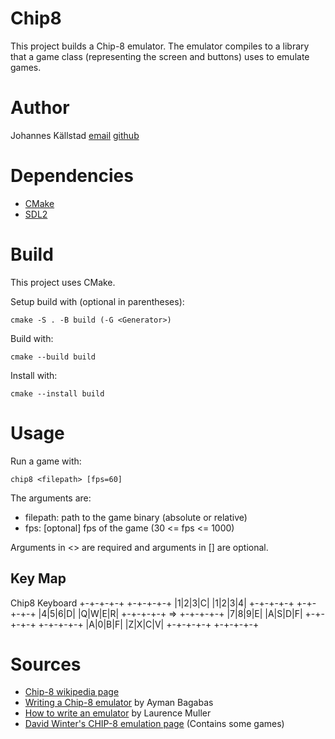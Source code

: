 # Chip8
This project builds a Chip-8 emulator. The emulator compiles to a library that a game class (representing the screen and buttons) uses to emulate games. 

# Author
Johannes Källstad [email](johannes.kallstad@gmail.com) [github](https://github.com/ohukainen)

# Dependencies
- [CMake](https://cmake.org/)
- [SDL2](https://www.libsdl.org/)

# Build
This project uses CMake. 

Setup build with (optional in parentheses):
```
cmake -S . -B build (-G <Generator>) 
```

Build with:
```
cmake --build build
```

Install with:
```
cmake --install build
```
# Usage
Run a game with: 
```
chip8 <filepath> [fps=60]
```
The arguments are:
- filepath: <required>  path to the game binary (absolute or relative)
- fps:      [optonal]   fps of the game (30 <= fps <= 1000) 

Arguments in <> are required and arguments in [] are optional.

## Key Map 
Chip8             Keyboard
+-+-+-+-+         +-+-+-+-+
|1|2|3|C|         |1|2|3|4|
+-+-+-+-+         +-+-+-+-+
|4|5|6|D|         |Q|W|E|R|
+-+-+-+-+   =>    +-+-+-+-+
|7|8|9|E|         |A|S|D|F|
+-+-+-+-+         +-+-+-+-+
|A|0|B|F|         |Z|X|C|V|
+-+-+-+-+         +-+-+-+-+

# Sources 
- [Chip-8 wikipedia page](https://en.wikipedia.org/wiki/CHIP-8)
- [Writing a Chip-8 emulator](https://aymanbagabas.com/blog/2018/09/17/chip-8-emulator.html) by Ayman Bagabas
- [How to write an emulator](https://multigesture.net/articles/how-to-write-an-emulator-chip-8-interpreter/) by Laurence Muller
- [David Winter's CHIP-8 emulation page](http://www.pong-story.com/chip8/) (Contains some games)
